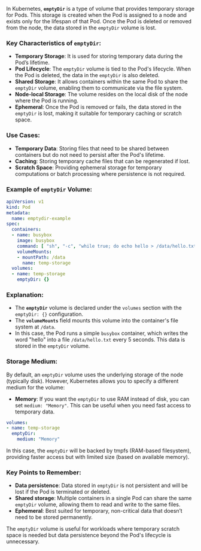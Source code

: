 In Kubernetes, **`emptyDir`** is a type of volume that provides temporary storage for Pods. This storage is created when the Pod is assigned to a node and exists only for the lifespan of that Pod. Once the Pod is deleted or removed from the node, the data stored in the `emptyDir` volume is lost.

### Key Characteristics of `emptyDir`:
- **Temporary Storage**: It is used for storing temporary data during the Pod’s lifetime.
- **Pod Lifecycle**: The `emptyDir` volume is tied to the Pod's lifecycle. When the Pod is deleted, the data in the `emptyDir` is also deleted.
- **Shared Storage**: It allows containers within the same Pod to share the `emptyDir` volume, enabling them to communicate via the file system.
- **Node-local Storage**: The volume resides on the local disk of the node where the Pod is running.
- **Ephemeral**: Once the Pod is removed or fails, the data stored in the `emptyDir` is lost, making it suitable for temporary caching or scratch space.

### Use Cases:
- **Temporary Data**: Storing files that need to be shared between containers but do not need to persist after the Pod's lifetime.
- **Caching**: Storing temporary cache files that can be regenerated if lost.
- **Scratch Space**: Providing ephemeral storage for temporary computations or batch processing where persistence is not required.

### Example of `emptyDir` Volume:

```yaml
apiVersion: v1
kind: Pod
metadata:
  name: emptydir-example
spec:
  containers:
  - name: busybox
    image: busybox
    command: [ "sh", "-c", "while true; do echo hello > /data/hello.txt; sleep 5; done" ]
    volumeMounts:
    - mountPath: /data
      name: temp-storage
  volumes:
  - name: temp-storage
    emptyDir: {}
```

### Explanation:
- The **`emptyDir`** volume is declared under the `volumes` section with the `emptyDir: {}` configuration.
- The **`volumeMounts`** field mounts this volume into the container's file system at `/data`.
- In this case, the Pod runs a simple `busybox` container, which writes the word "hello" into a file `/data/hello.txt` every 5 seconds. This data is stored in the `emptyDir` volume.

### Storage Medium:
By default, an `emptyDir` volume uses the underlying storage of the node (typically disk). However, Kubernetes allows you to specify a different medium for the volume:
- **Memory**: If you want the `emptyDir` to use RAM instead of disk, you can set `medium: "Memory"`. This can be useful when you need fast access to temporary data.

```yaml
volumes:
- name: temp-storage
  emptyDir:
    medium: "Memory"
```

In this case, the `emptyDir` will be backed by tmpfs (RAM-based filesystem), providing faster access but with limited size (based on available memory).

### Key Points to Remember:
- **Data persistence**: Data stored in `emptyDir` is not persistent and will be lost if the Pod is terminated or deleted.
- **Shared storage**: Multiple containers in a single Pod can share the same `emptyDir` volume, allowing them to read and write to the same files.
- **Ephemeral**: Best suited for temporary, non-critical data that doesn’t need to be stored permanently.

The `emptyDir` volume is useful for workloads where temporary scratch space is needed but data persistence beyond the Pod's lifecycle is unnecessary.

